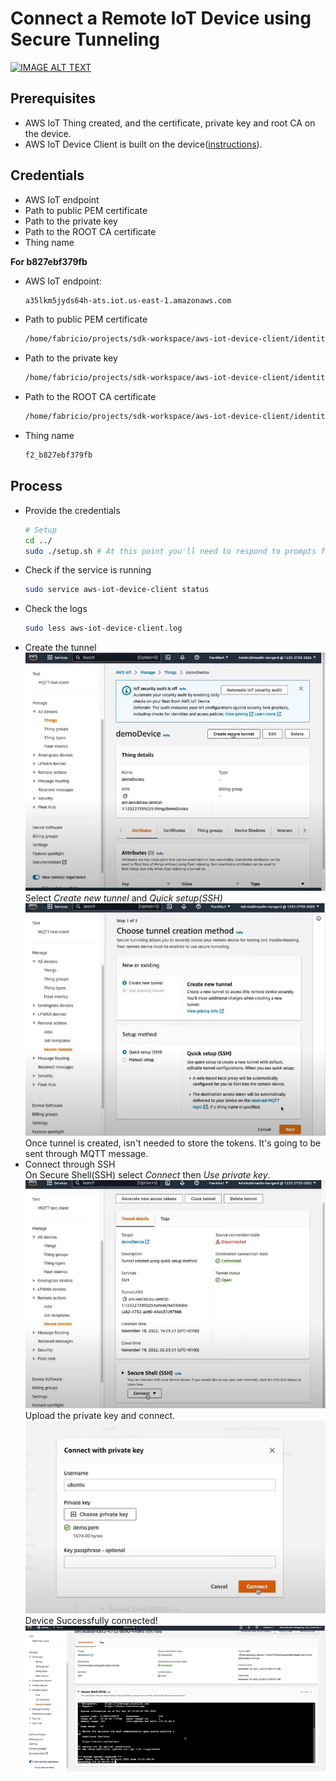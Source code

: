 # Connect a Remote IoT Device using Secure Tunneling
[![IMAGE ALT TEXT](http://img.youtube.com/vi/bRIsuWlzcgs/0.jpg)](http://www.youtube.com/watch?v=bRIsuWlzcgs "Video Title")

## Prerequisites
* AWS IoT Thing created, and the certificate, private key and root CA on the device.
* AWS IoT Device Client is built on the device([instructions](./docs/AWS_IoT_device_client.md)).

## Credentials
* AWS IoT endpoint 
* Path to public PEM certificate
* Path to the private key
* Path to the ROOT CA certificate
* Thing name

**For b827ebf379fb**
* AWS IoT endpoint: 
  ```BASH
  a35lkm5jyds64h-ats.iot.us-east-1.amazonaws.com
  ```
* Path to public PEM certificate
  ```BASH
  /home/fabricio/projects/sdk-workspace/aws-iot-device-client/identity/b827ebf379fb-certificate.pem.crt
  ```
* Path to the private key
  ```BASH
  /home/fabricio/projects/sdk-workspace/aws-iot-device-client/identity/b827ebf379fb-private.pem.key
  ```
* Path to the ROOT CA certificate
  ```BASH
  /home/fabricio/projects/sdk-workspace/aws-iot-device-client/identity/b827ebf379fb-CA1.pem
  ```
* Thing name
  ```BASH
  f2_b827ebf379fb
  ```
## Process
* Provide the credentials  
  ```BASH
  # Setup
  cd ../
  sudo ./setup.sh # At this point you'll need to respond to prompts for information, including paths to your thing certs
  ```
* Check if the service is running
  ```BASH
  sudo service aws-iot-device-client status   
  ```
* Check the logs
  ```BASH
  sudo less aws-iot-device-client.log   
  ```
* Create the tunnel  
  ![create tunnel](./static/aws-create-tunnel.jpg)  
  Select *Create new tunnel* and *Quick setup(SSH)*  
  ![create tunnel](./static/aws-create-tunnel2.jpg)  
  Once tunnel is created, isn't needed to store the tokens. It's going to be sent through MQTT message.
* Connect through SSH  
  On Secure Shell(SSH) select *Connect* then *Use private key*.  
  ![create tunnel](./static/aws-create-tunnel3.jpg)  
  Upload the private key and connect.  
  ![create tunnel](./static/aws-connect.jpg)  
  Device Successfully connected!  
  ![create tunnel](./static/aws-connect2.jpg)  
